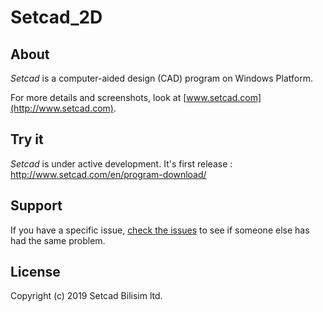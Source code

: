 # Setcad_2D

## About
*Setcad* is a computer-aided design (CAD) program on Windows Platform.

For more details and screenshots, look at [www.setcad.com](http://www.setcad.com).

## Try it
*Setcad* is under active development.  It's first release : http://www.setcad.com/en/program-download/

## Support

If you have a specific issue, [check the issues](https://github.com/Setcad/Setcad_2D/issues) to see if someone else has had the same problem.

## License

Copyright (c) 2019 Setcad Bilisim ltd.

